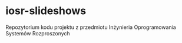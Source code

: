 # iosr-slideshows
Repozytorium kodu projektu z przedmiotu Inżynieria Oprogramowania Systemów Rozproszonych
